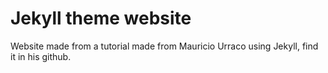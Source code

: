 # Jekyll theme website

Website made from a tutorial made from Mauricio Urraco using Jekyll, find it in his github.
